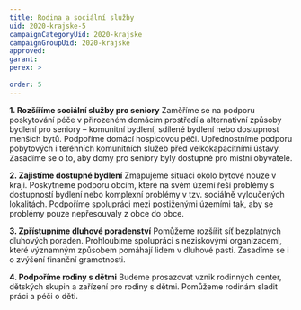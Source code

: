 ```yaml
---
title: Rodina a sociální služby
uid: 2020-krajske-5
campaignCategoryUid: 2020-krajske
campaignGroupUid: 2020-krajske
approved:
garant:
perex: >
  
order: 5
---
```


**1. Rozšíříme sociální služby pro seniory**
Zaměříme se na podporu poskytování péče v přirozeném domácím prostředí a alternativní způsoby bydlení pro seniory – komunitní bydlení, sdílené bydlení nebo dostupnost menších bytů. Podpoříme domácí hospicovou péči. Upřednostníme podporu pobytových i terénních komunitních služeb před velkokapacitními ústavy. Zasadíme se o to, aby domy pro seniory byly dostupné pro místní obyvatele.

**2. Zajistíme dostupné bydlení**
Zmapujeme situaci okolo bytové nouze v kraji. Poskytneme podporu obcím, které na svém území řeší problémy s dostupností bydlení nebo komplexní problémy v tzv. sociálně vyloučených lokalitách.
Podpoříme spolupráci mezi postiženými územími tak, aby se problémy pouze nepřesouvaly z obce do obce.

**3. Zpřístupníme dluhové poradenství**
Pomůžeme rozšířit síť bezplatných dluhových poraden. Prohloubíme spolupráci s neziskovými organizacemi, které významným způsobem pomáhají lidem v dluhové pasti. Zasadíme se i o zvýšení finanční gramotnosti.

**4. Podpoříme rodiny s dětmi**
Budeme prosazovat vznik rodinných center, dětských skupin a zařízení pro rodiny s dětmi. Pomůžeme rodinám sladit práci a péči o děti.
